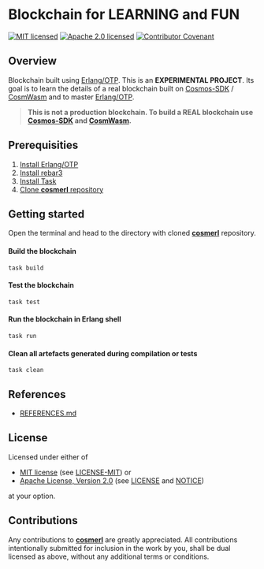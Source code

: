 # Blockchain for LEARNING and FUN

[![MIT licensed][mit-badge]][mit-license-url]
[![Apache 2.0 licensed][apache-badge]][apache-license-url]
[![Contributor Covenant][cc-badge]][cc-url]

[mit-badge]: https://img.shields.io/badge/License-MIT-blue.svg
[mit-url]: https://opensource.org/licenses/MIT
[mit-license-url]: https://github.com/DariuszDepta/cosmerl/blob/main/LICENSE-MIT
[apache-badge]: https://img.shields.io/badge/License-Apache%202.0-blue.svg
[apache-url]: https://www.apache.org/licenses/LICENSE-2.0
[apache-license-url]: https://github.com/DariuszDepta/cosmerl/blob/main/LICENSE
[apache-notice-url]: https://github.com/DariuszDepta/cosmerl/blob/main/NOTICE
[cc-badge]: https://img.shields.io/badge/Contributor%20Covenant-2.1-4baaaa.svg
[cc-url]: https://github.com/DariuszDepta/cosmerl/blob/main/CODE_OF_CONDUCT.md

## Overview

Blockchain built using [Erlang/OTP](https://www.erlang.org/). This is an **EXPERIMENTAL PROJECT**.
Its goal is to learn the details of a real blockchain built on
[Cosmos-SDK](https://github.com/cosmos/cosmos-sdk) / [CosmWasm](https://github.com/CosmWasm)
and to master [Erlang/OTP](https://www.erlang.org/). 

> **This is not a production blockchain.
> To build a REAL blockchain use [Cosmos-SDK](https://github.com/cosmos/cosmos-sdk)
> and [CosmWasm](https://github.com/CosmWasm).** 

## Prerequisities

1. [Install Erlang/OTP](https://www.erlang.org/downloads)
2. [Install rebar3](https://www.rebar3.org/docs/getting-started)
3. [Install Task](https://taskfile.dev/installation)
4. [Clone **cosmerl** repository](https://github.com/DariuszDepta/cosmerl)

## Getting started

Open the terminal and head to the directory with cloned
[**cosmerl**](https://github.com/DariuszDepta/cosmerl) repository.

#### Build the blockchain

```shell
task build
```

#### Test the blockchain

```shell
task test
```

#### Run the blockchain in Erlang shell

```shell
task run
```

#### Clean all artefacts generated during compilation or tests

```shell
task clean
```

## References

- [REFERENCES.md](./REFERENCES.md)

## License

Licensed under either of

- [MIT license][mit-url] (see [LICENSE-MIT][mit-license-url]) or
- [Apache License, Version 2.0][apache-url] (see [LICENSE][apache-license-url] and [NOTICE][apache-notice-url])

at your option.

## Contributions

Any contributions to [**cosmerl**](https://github.com/DariuszDepta/cosmerl) are greatly appreciated.
All contributions intentionally submitted for inclusion in the work by you,
shall be dual licensed as above, without any additional terms or conditions.

